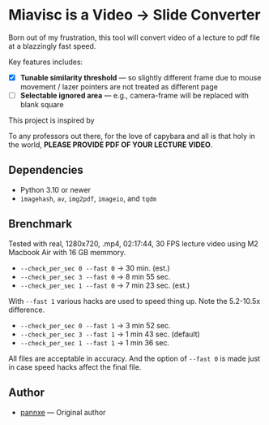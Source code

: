 # Miavisc is a Video → Slide Converter

Born out of my frustration, this tool will convert video of a lecture to pdf file at a blazzingly fast speed. 

Key features includes:

- [x] **Tunable similarity threshold** — so slightly different frame due to mouse movement / lazer pointers are not treated as different page
- [ ] **Selectable ignored area** — e.g., camera-frame will be replaced with blank square

This project is inspired by 

To any professors out there, for the love of capybara and all is that holy in the world, **PLEASE PROVIDE PDF OF YOUR LECTURE VIDEO**.

## Dependencies
- Python 3.10 or newer
- `imagehash`, `av`, `img2pdf`, `imageio`, and `tqdm`

## Brenchmark
Tested with real, 1280x720, .mp4, 02:17:44, 30 FPS lecture video using M2 Macbook Air with 16 GB memmory.

- `--check_per_sec 0 --fast 0` → 30 min. (est.)
- `--check_per_sec 3 --fast 0` → 8 min 55 sec.
- `--check_per_sec 1 --fast 0` → 7 min 23 sec. (est.)

With `--fast 1` various hacks are used to speed thing up. Note the 5.2-10.5x difference.
- `--check_per_sec 0 --fast 1` → 3 min 52 sec.
- `--check_per_sec 3 --fast 1` → 1 min 43 sec. (default)
- `--check_per_sec 1 --fast 1` → 1 min 36 sec.


All files are acceptable in accuracy. And the option of `--fast 0` is made just in case speed hacks affect the final file. 

## Author
- [pannxe](https://github.com/pannxe) — Original author